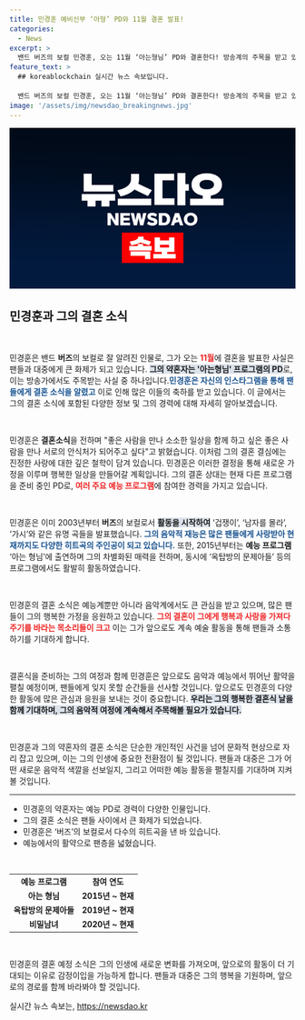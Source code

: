 ```yaml
---
title: 민경훈 예비신부 ‘아형’ PD와 11월 결혼 발표!
categories:
  - News
excerpt: >
  밴드 버즈의 보컬 민경훈, 오는 11월 ‘아는형님’ PD와 결혼한다! 방송계의 주목을 받고 있는 예비 신부와의 특별한 이야기를 들어보세요.
feature_text: >
  ## koreablockchain 실시간 뉴스 속보입니다.

  밴드 버즈의 보컬 민경훈, 오는 11월 ‘아는형님’ PD와 결혼한다! 방송계의 주목을 받고 있는 예비 신부와의 특별한 이야기를 들어보세요.
image: '/assets/img/newsdao_breakingnews.jpg'
---
```


<p><img src="/assets/img/newsdao_breakingnews.jpg" alt="koreablockchain 속보" /></p>

<h2 data-ke-size="size26">민경훈과 그의 결혼 소식</h2>

<p data-ke-size="size16">&nbsp;</p>

<p>민경훈은 밴드 <b>버즈</b>의 보컬로 잘 알려진 인물로, 그가 오는 <b><span style="color: #ee2323;">11월</span></b>에 결혼을 발표한 사실은 팬들과 대중에게 큰 화제가 되고 있습니다. <b><span style="background-color: #21538527;">그의 약혼자는 '아는형님' 프로그램의 PD</span></b>로, 이는 방송가에서도 주목받는 사실 중 하나입니다.<b><span style="color: #1a5490;">민경훈은 자신의 인스타그램을 통해 팬들에게 결혼 소식을 알렸고</span></b> 이로 인해 많은 이들의 축하를 받고 있습니다. 이 글에서는 그의 결혼 소식에 포함된 다양한 정보 및 그의 경력에 대해 자세히 알아보겠습니다.</p></p>

<p data-ke-size="size16">&nbsp;</p>

<p>민경훈은 <b>결혼소식</b>을 전하며 "좋은 사람을 만나 소소한 일상을 함께 하고 싶은 좋은 사람을 만나 서로의 안식처가 되어주고 싶다"고 밝혔습니다. 이처럼 그의 결혼 결심에는 진정한 사랑에 대한 깊은 철학이 담겨 있습니다. 민경훈은 이러한 결정을 통해 새로운 가정을 이루며 행복한 일상을 만들어갈 계획입니다. 그의 결혼 상대는 현재 다른 프로그램을 준비 중인 PD로, <b><span style="color: #ee2323;">여러 주요 예능 프로그램</span></b>에 참여한 경력을 가지고 있습니다.</p>

<p data-ke-size="size16">&nbsp;</p>

<p>민경훈은 이미 2003년부터 <b>버즈</b>의 보컬로서 <b><span style="background-color: #21538527;">활동을 시작하여</span></b> ‘겁쟁이’, ‘남자를 몰라’, ‘가시’와 같은 유명 곡들을 발표했습니다. <b><span style="color: #1a5490;">그의 음악적 재능은 많은 팬들에게 사랑받아 현재까지도 다양한 히트곡의 주인공이 되고 있습니다.</span></b> 또한, 2015년부터는 <b>예능 프로그램</b> ‘아는 형님’에 출연하며 그의 차별화된 매력을 전하며, 동시에 ‘옥탑방의 문제아들’ 등의 프로그램에서도 활발히 활동하였습니다.</p>

<p data-ke-size="size16">&nbsp;</p>

<p>민경훈의 결혼 소식은 예능계뿐만 아니라 음악계에서도 큰 관심을 받고 있으며, 많은 팬들이 그의 행복한 가정을 응원하고 있습니다. <b><span style="color: #ee2323;">그의 결혼이 그에게 행복과 사랑을 가져다주기를 바라는 목소리들이 크고</span></b> 이는 그가 앞으로도 계속 예술 활동을 통해 팬들과 소통하기를 기대하게 합니다.</p>

<p data-ke-size="size16">&nbsp;</p>

<p>결혼식을 준비하는 그의 여정과 함께 민경훈은 앞으로도 음악과 예능에서 뛰어난 활약을 펼칠 예정이며, 팬들에게 잊지 못할 순간들을 선사할 것입니다. 앞으로도 민경훈의 다양한 활동에 많은 관심과 응원을 보내는 것이 중요합니다. <b><span style="background-color: #21538527;">우리는 그의 행복한 결혼식 날을 함께 기대하며, 그의 음악적 여정에 계속해서 주목해볼 필요가 있습니다.</span></b> </p>

<p data-ke-size="size16">&nbsp;</p>

<p>민경훈과 그의 약혼자의 결혼 소식은 단순한 개인적인 사건을 넘어 문화적 현상으로 자리 잡고 있으며, 이는 그의 인생에 중요한 전환점이 될 것입니다. 팬들과 대중은 그가 어떤 새로운 음악적 색깔을 선보일지, 그리고 어떠한 예능 활동을 펼칠지를 기대하며 지켜볼 것입니다. </p>

<hr>

<ul>
    <li>민경훈의 약혼자는 예능 PD로 경력이 다양한 인물입니다.</li>
    <li>그의 결혼 소식은 팬들 사이에서 큰 화제가 되었습니다.</li>
    <li>민경훈은 ‘버즈’의 보컬로서 다수의 히트곡을 낸 바 있습니다.</li>
    <li>예능에서의 활약으로 팬층을 넓혔습니다.</li>
</ul>

<p data-ke-size="size16">&nbsp;</p>

<table>
    <tr>
        <td style="text-align: center; height: 17px;"><b>예능 프로그램</b></td>
        <td style="text-align: center; height: 17px;"><b>참여 연도</b></td>
    </tr>
    <tr>
        <td style="text-align: center; height: 17px;"><b>아는 형님</b></td>
        <td style="text-align: center; height: 17px;"><b>2015년 ~ 현재</b></td>
    </tr>
    <tr>
        <td style="text-align: center; height: 17px;"><b>옥탑방의 문제아들</b></td>
        <td style="text-align: center; height: 17px;"><b>2019년 ~ 현재</b></td>
    </tr>
    <tr>
        <td style="text-align: center; height: 17px;"><b>비밀남녀</b></td>
        <td style="text-align: center; height: 17px;"><b>2020년 ~ 현재</b></td>
    </tr>
</table>

<p data-ke-size="size16">&nbsp;</p>

<p>민경훈의 결혼 예정 소식은 그의 인생에 새로운 변화를 가져오며, 앞으로의 활동이 더 기대되는 이유로 감정이입을 가능하게 합니다. 팬들과 대중은 그의 행복을 기원하며, 앞으로의 경로를 함께 바라봐야 할 것입니다.</p>
실시간 뉴스 속보는, <a href="https://newsdao.kr" rel="dofollow">https://newsdao.kr</a>



